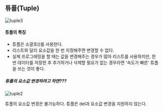 ## 튜플(Tuple)
![tuple3](https://user-images.githubusercontent.com/59241047/74591703-75fe4480-505d-11ea-9189-c1ef87ac7812.JPG)





#### 튜플의 특징

- 튜플은 소괄호()를 사용한다.
- 리스트와 달리 요소값을 한 번 지정해주면 변경할 수 없다.
- 실제 프로그래밍을 할 때는 값을 변경해주는 경우가 많아 리스트를 사용하지만, 한 번 데이터를 저장한 후 추가하거나 삭제할 필요가 없는 경우라면 '속도가 빠른'  튜플을 쓰는 것이 좋다.


##### 튜플의 요소값 변경하려고 하면???

![tuple2](https://user-images.githubusercontent.com/59241047/74591414-29196e80-505b-11ea-88e5-0e984a926732.JPG)

튜플의 요소값 변경은 불가능하다.
튜플은 del과 요소값 변경을 지원하지 않는다.


